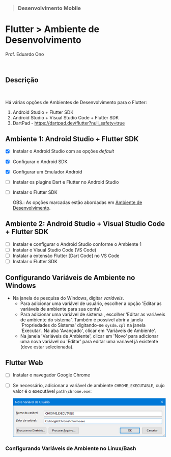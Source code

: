 > ### Desenvolvimento Mobile

# Flutter > Ambiente de Desenvolvimento

Prof. Eduardo Ono

<br>

## Descrição

<br>

Há várias opções de Ambientes de Desenvolvimento para o Flutter:

  1. Android Studio + Flutter SDK
  1. Android Studio + Visual Studio Code + Flutter SDK
  1. DartPad - https://dartpad.dev/flutter?null_safety=true

## Ambiente 1: Android Studio + Flutter SDK

* [x] Instalar o Android Studio com as opções _default_
* [x] Configurar o Android SDK
* [x] Configurar um Emulador Android
* [ ] Instalar os plugins Dart e Flutter no Android Studio
* [ ] Instalar o Flutter SDK

  OBS.: As opções marcadas estão abordadas em [Ambiente de Desenvolvimento](../../02-ambiente-de-desenvolvimento/).


## Ambiente 2: Android Studio + Visual Studio Code + Flutter SDK

* [ ] Instalar e configurar o Android Studio conforme o Ambiente 1
* [ ] Instalar o Visual Studio Code (VS Code)
* [ ] Instalar a extensão Flutter [Dart Code] no VS Code
* [ ] Instalar o Flutter SDK

## Configurando Variáveis de Ambiente no Windows

* Na janela de pesquisa do Windows, digitar _variáveis_.
  *  Para adicionar uma variável de usuário, escolher a opção 'Editar as variáveis de ambiente para sua conta'.
  *  Para adicionar uma variável de sistema , escolher 'Editar as variáveis de ambiente do sistema'. Também é possível abrir a janela 'Propriedades do Sistema' digitando-se `sysdm.cpl` na janela 'Executar'. Na aba 'Avançado', clicar em 'Variáveis de Ambiente'.
    * Na janela 'Variáveis de Ambiente', clicar em 'Novo' para adicionar uma nova variável ou 'Editar' para editar uma variável já existente (deve estar selecionada).

## Flutter Web

  * [ ] Instalar o navegador Google Chrome
  * [ ] Se necessário, adicionar a variável de ambiente `CHROME_EXECUTABLE`, cujo valor é o executável `path\chrome.exe`:

    <img src="./figuras/chrome-executable-env-var.png" alt="" width="480px">

  ### Configurando Variáveis de Ambiente no Linux/Bash

<br>
